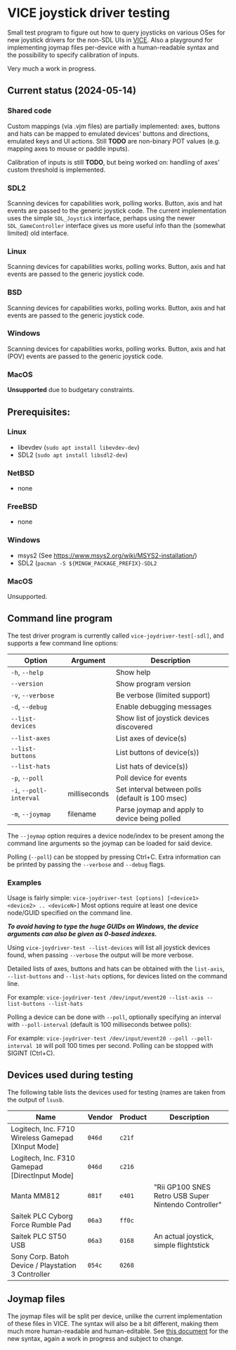 # VICE joystick driver testing

Small test program to figure out how to query joysticks on various OSes for new
joystick drivers for the non-SDL UIs in [VICE](https://github.com/VICE-Team/svn-mirror/).
Also a playground for implementing joymap files per-device with a human-readable
syntax and the possibility to specify calibration of inputs.

Very much a work in progress.


## Current status (2024-05-14)

### Shared code

Custom mappings (via .vjm files) are partially implemented: axes, buttons and
hats can be mapped to emulated devices' buttons and directions, emulated keys
and UI actions.
Still **TODO** are non-binary POT values (e.g. mapping axes to mouse or paddle
inputs).

Calibration of inputs is still **TODO**, but being worked on: handling of axes'
custom threshold is implemented.

### SDL2

Scanning devices for capabilities work, polling works. Button, axis and hat
events are passed to the generic joystick code. The current implementation uses
the simple `SDL_Joystick` interface, perhaps using the newer `SDL_GameController`
interface gives us more useful info than the (somewhat limited) old interface.

### Linux

Scanning devices for capabilities works, polling works. Button, axis and hat
events are passed to the generic joystick code.

### BSD

Scanning devices for capabilities works, polling works. Button, axis and hat
events are passed to the generic joystick code.

### Windows

Scanning devices for capabilities works, polling works. Button, axis and hat (POV)
events are passed to the generic joystick code.

### MacOS

**Unsupported** due to budgetary constraints.


## Prerequisites:

### Linux

- libevdev (`sudo apt install libevdev-dev`)
- SDL2 (`sudo apt install libsdl2-dev`)

### NetBSD

- none

### FreeBSD

- none

### Windows

- msys2 (See https://www.msys2.org/wiki/MSYS2-installation/)
- SDL2 (`pacman -S ${MINGW_PACKAGE_PREFIX}-SDL2`

### MacOS

Unsupported.


## Command line program

The test driver program is currently called `vice-joydriver-test[-sdl]`, and
supports a few command line options:

| Option                  | Argument     | Description                                      |
| ----------------------- | ------------ | ------------------------------------------------ |
| `-h`, `--help`          |              | Show help                                        |
| `--version`             |              | Show program version                             |
| `-v`, `--verbose`       |              | Be verbose (limited support)                     |
| `-d`, `--debug`         |              | Enable debugging messages                        |
| `--list-devices`        |              | Show list of joystick devices discovered         |
| `--list-axes`           |              | List axes of device(s)                           |
| `--list-buttons`        |              | List buttons of device(s))                       |
| `--list-hats`           |              | List hats of device(s))                          |
| `-p`, `--poll`          |              | Poll device for events                           |
| `-i`, `--poll-interval` | milliseconds | Set interval between polls (default is 100 msec) |
| `-m`, `--joymap`        | filename     | Parse joymap and apply to device being polled    |

The `--joymap` option requires a device node/index to be present among the
command line arguments so the joymap can be loaded for said device.

Polling (`--poll`) can be stopped by pressing Ctrl+C. Extra information can be
printed by passing the `--verbose` and `--debug` flags.

### Examples

Usage is fairly simple: `vice-joydriver-test [options] [<device1> <device2> .. <deviceN>]`
Most options require at least one device node/GUID specified on the command
line.

***To avoid having to type the huge GUIDs on Windows, the device arguments can
also be given as 0-based indexes.***

Using `vice-joydriver-test --list-devices` will list all joystick devices
found, when passing `--verbose` the output will be more verbose.

Detailed lists of axes, buttons and hats can be obtained with the `list-axis`,
`--list-buttons` and `--list-hats` options, for devices listed on the command
line.

For example:
`vice-joydriver-test /dev/input/event20 --list-axis --list-buttons --list-hats`

Polling a device can be done with `--poll`, optionally specifying an interval
with `--poll-interval` (default is 100 milliseconds betwee polls):

For example:
`vice-joydriver-test /dev/input/event20 --poll --poll-interval 10`
will poll 100 times per second. Polling can be stopped with SIGINT (Ctrl+C).


## Devices used during testing

The following table lists the devices used for testing (names are taken from
the output of `lsusb`.

| Name                                               | Vendor | Product | Description   |
| -------------------------------------------------- | ------ | ------- | ------------- |
| Logitech, Inc. F710 Wireless Gamepad [XInput Mode] | `046d` | `c21f`  |               |
| Logitech, Inc. F310 Gamepad [DirectInput Mode]     | `046d` | `c216`  |               |
| Manta MM812                                        | `081f` | `e401`  | "Rii GP100 SNES Retro USB Super Nintendo Controller" |
| Saitek PLC Cyborg Force Rumble Pad                 | `06a3` | `ff0c`  |               |
| Saitek PLC ST50 USB                                | `06a3` | `0168`  | An actual joystick, simple flightstick |
| Sony Corp. Batoh Device / Playstation 3 Controller | `054c` | `0268`  |               |

## Joymap files

The joymap files will be split per device, unlike the current implementation of
these files in VICE. The syntax will also be a bit different, making them much
more human-readable and human-editable. See [this document](vjm-syntax.md) for
the new syntax, again a work in progress and subject to change.
